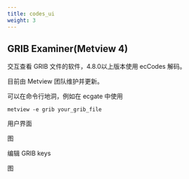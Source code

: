 ```yaml
---
title: codes_ui
weight: 3
---
```


## GRIB Examiner(Metview 4)

交互查看 GRIB 文件的软件，4.8.0以上版本使用 ecCodes 解码。

目前由 Metview 团队维护并更新。

可以在命令行地洞，例如在 ecgate 中使用

```
metview -e grib your_grib_file
```

用户界面

图

编辑 GRIB keys

图